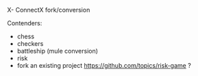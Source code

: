 X- ConnectX fork/conversion

Contenders:
 - chess
 - checkers
 - battleship (mule conversion)
 - risk
  - fork an existing project https://github.com/topics/risk-game ?
